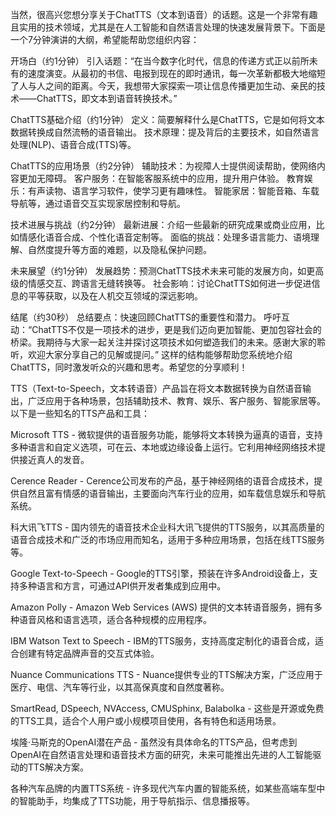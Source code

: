 当然，很高兴您想分享关于ChatTTS（文本到语音）的话题。这是一个非常有趣且实用的技术领域，尤其是在人工智能和自然语言处理的快速发展背景下。下面是一个7分钟演讲的大纲，希望能帮助您组织内容：

开场白（约1分钟）
引入话题：“在当今数字化时代，信息的传递方式正以前所未有的速度演变。从最初的书信、电报到现在的即时通讯，每一次革新都极大地缩短了人与人之间的距离。今天，我想带大家探索一项让信息传播更加生动、亲民的技术——ChatTTS，即文本到语音转换技术。”

ChatTTS基础介绍（约1分钟）
定义：简要解释什么是ChatTTS，它是如何将文本数据转换成自然流畅的语音输出。
技术原理：提及背后的主要技术，如自然语言处理(NLP)、语音合成(TTS)等。

ChatTTS的应用场景（约2分钟）
辅助技术：为视障人士提供阅读帮助，使网络内容更加无障碍。
客户服务：在智能客服系统中的应用，提升用户体验。
教育娱乐：有声读物、语言学习软件，使学习更有趣味性。
智能家居：智能音箱、车载导航等，通过语音交互实现家居控制和导航。

技术进展与挑战（约2分钟）
最新进展：介绍一些最新的研究成果或商业应用，比如情感化语音合成、个性化语音定制等。
面临的挑战：处理多语言能力、语境理解、自然度提升等方面的难题，以及隐私保护问题。

未来展望（约1分钟）
发展趋势：预测ChatTTS技术未来可能的发展方向，如更高级的情感交互、跨语言无缝转换等。
社会影响：讨论ChatTTS如何进一步促进信息的平等获取，以及在人机交互领域的深远影响。

结尾（约30秒）
总结要点：快速回顾ChatTTS的重要性和潜力。
呼吁互动：“ChatTTS不仅是一项技术的进步，更是我们迈向更加智能、更加包容社会的桥梁。我期待与大家一起关注并探讨这项技术如何塑造我们的未来。感谢大家的聆听，欢迎大家分享自己的见解或提问。”
这样的结构能够帮助您系统地介绍ChatTTS，同时激发听众的兴趣和思考。希望您的分享顺利！













TTS（Text-to-Speech，文本转语音）产品旨在将文本数据转换为自然语音输出，广泛应用于各种场景，包括辅助技术、教育、娱乐、客户服务、智能家居等。以下是一些知名的TTS产品和工具：

Microsoft TTS - 微软提供的语音服务功能，能够将文本转换为逼真的语音，支持多种语言和自定义选项，可在云、本地或边缘设备上运行。它利用神经网络技术提供接近真人的发音。

Cerence Reader - Cerence公司发布的产品，基于神经网络的语音合成技术，提供自然且富有情感的语音输出，主要面向汽车行业的应用，如车载信息娱乐和导航系统。

科大讯飞TTS - 国内领先的语音技术企业科大讯飞提供的TTS服务，以其高质量的语音合成技术和广泛的市场应用而知名，适用于多种应用场景，包括在线TTS服务等。

Google Text-to-Speech - Google的TTS引擎，预装在许多Android设备上，支持多种语言和方言，可通过API供开发者集成到应用中。

Amazon Polly - Amazon Web Services (AWS) 提供的文本转语音服务，拥有多种语音风格和语言选项，适合各种规模的应用程序。

IBM Watson Text to Speech - IBM的TTS服务，支持高度定制化的语音合成，适合创建有特定品牌声音的交互式体验。

Nuance Communications TTS - Nuance提供专业的TTS解决方案，广泛应用于医疗、电信、汽车等行业，以其高保真度和自然度著称。

SmartRead, DSpeech, NVAccess, CMUSphinx, Balabolka - 这些是开源或免费的TTS工具，适合个人用户或小规模项目使用，各有特色和适用场景。

埃隆·马斯克的OpenAI潜在产品 - 虽然没有具体命名的TTS产品，但考虑到OpenAI在自然语言处理和语音技术方面的研究，未来可能推出先进的人工智能驱动的TTS解决方案。

各种汽车品牌的内置TTS系统 - 许多现代汽车内置的智能系统，如某些高端车型中的智能助手，均集成了TTS功能，用于导航指示、信息播报等。